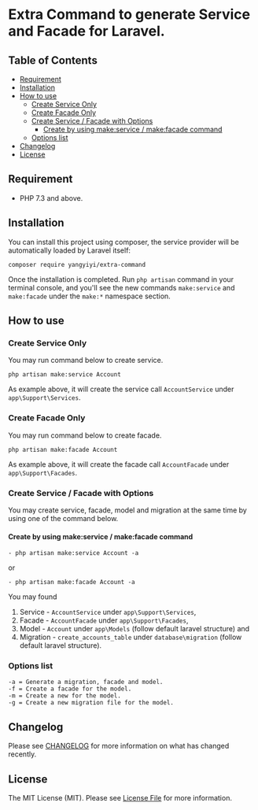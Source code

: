 # Extra Command to generate Service and Facade for Laravel.

## Table of Contents

  * [Requirement](#requirement)
  * [Installation](#installation)
  * [How to use](#how-to-use)
    + [Create Service Only](#create-service-only)
    + [Create Facade Only](#create-facade-only)
    + [Create Service / Facade with Options](#create-service-facade-with-options)
      + [Create by using make:service / make:facade command](#create-by-using-makeservice--makefacade-command)
    + [Options list](#options-list)
  * [Changelog](#changelog)
  * [License](#license)

## Requirement
- PHP 7.3 and above.

## Installation

You can install this project using composer, the service provider will be automatically loaded by Laravel itself:

```
composer require yangyiyi/extra-command
```
Once the installation is completed. Run `php artisan` command in your terminal console, and you'll see the new commands `make:service` and `make:facade` under the `make:*` namespace section.

## How to use

### Create Service Only
You may run command below to create service.
```
php artisan make:service Account
```
As example above, it will create the service call `AccountService` under `app\Support\Services`.

### Create Facade Only
You may run command below to create facade.
```
php artisan make:facade Account
```
As example above, it will create the facade call `AccountFacade` under `app\Support\Facades`.

### Create Service / Facade with Options
You may create service, facade, model and migration at the same time by using one of the command below.

#### Create by using make:service / make:facade command
```
- php artisan make:service Account -a
```
or
```
- php artisan make:facade Account -a
```
You may found
1. Service - `AccountService` under `app\Support\Services`,
2. Facade - `AccountFacade` under `app\Support\Facades`,
3. Model - `Account` under `app\Models` (follow default laravel structure) and
4. Migration - `create_accounts_table` under `database\migration` (follow default laravel structure).

### Options list
```
-a = Generate a migration, facade and model.
-f = Create a facade for the model.
-m = Create a new for the model.
-g = Create a new migration file for the model.
```

## Changelog

Please see [CHANGELOG](CHANGELOG.md) for more information on what has changed recently.

## License

The MIT License (MIT). Please see [License File](LICENSE) for more information.